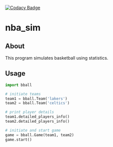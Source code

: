 [![Codacy Badge](https://app.codacy.com/project/badge/Grade/c88747bbd6434dfea8e41b21ebc2c82b)](https://www.codacy.com/gh/TheoXiong7/nba_sim/dashboard?utm_source=github.com&amp;utm_medium=referral&amp;utm_content=TheoXiong7/nba_sim&amp;utm_campaign=Badge_Grade)

# nba_sim
 
## About
This program simulates basketball using statistics.

## Usage
```python
import bball

# initiate teams
team1 = bball.Team('lakers')
team2 = bball.Team('celtics')

# print player details
team1.detailed_players_info()
team2.detailed_players_info()

# initiate and start game
game = bball.Game(team1, team2)
game.start()
```
